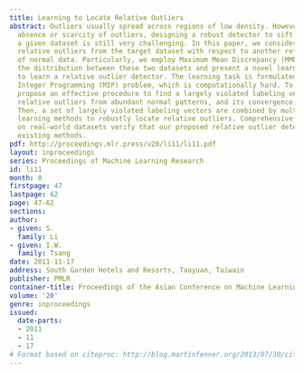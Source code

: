 ```yaml
---
title: Learning to Locate Relative Outliers
abstract: Outliers usually spread across regions of low density. However, due to the
  absence or scarcity of outliers, designing a robust detector to sift outliers from
  a given dataset is still very challenging. In this paper, we consider to identify
  relative outliers from the target dataset with respect to another reference dataset
  of normal data. Particularly, we employ Maximum Mean Discrepancy (MMD) for matching
  the distribution between these two datasets and present a novel learning framework
  to learn a relative outlier detector. The learning task is formulated as a Mixed
  Integer Programming (MIP) problem, which is computationally hard. To this end, we
  propose an effective procedure to find a largely violated labeling vector for identifying
  relative outliers from abundant normal patterns, and its convergence is also presented.
  Then, a set of largely violated labeling vectors are combined by multiple kernel
  learning methods to robustly locate relative outliers. Comprehensive empirical studies
  on real-world datasets verify that our proposed relative outlier detection outperforms
  existing methods.
pdf: http://proceedings.mlr.press/v20/li11/li11.pdf
layout: inproceedings
series: Proceedings of Machine Learning Research
id: li11
month: 0
firstpage: 47
lastpage: 62
page: 47-62
sections: 
author:
- given: S.
  family: Li
- given: I.W.
  family: Tsang
date: 2011-11-17
address: South Garden Hotels and Resorts, Taoyuan, Taiwain
publisher: PMLR
container-title: Proceedings of the Asian Conference on Machine Learning
volume: '20'
genre: inproceedings
issued:
  date-parts:
  - 2011
  - 11
  - 17
# Format based on citeproc: http://blog.martinfenner.org/2013/07/30/citeproc-yaml-for-bibliographies/
---
```

